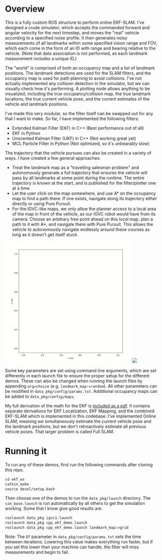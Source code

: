 # Overview

This is a fully custom ROS structure to perform online EKF-SLAM. I've designed a crude simulator, which accepts the commanded forward and angular velocity for the next timestep, and moves the "real" vehicle according to a specified noise profile. It then generates noisy measurements of all landmarks within some specified vision range and FOV, which each come in the form of an ID with range and bearing relative to the vehicle. (Note that data association is not performed, as each landmark measurement includes a unique ID.) 

The "world" is comprised of both an occupancy map and a list of landmark positions. The landmark detections are used for the SLAM filters, and the occupancy map is used for path planning to avoid collisions. I've not actually implemented any collision detection in the simulator, but we can visually check how it's performing. A plotting node allows anything to be visualized, including the true occupancy/collision map, the true landmark locations, the true current vehicle pose, and the current estimates of the vehicle and landmark positions.

I've made this very modular, so the filter itself can be swapped out for any that I want to make. So far, I have implemented the following filters:
 - Extended Kalman Filter (EKF) in C++ (Best performance out of all)
 - EKF in Python
 - Unscented Kalman Filter (UKF) in C++ (Not working great yet)
 - MCL Particle Filter in Python (Not optimized, so it's unbearably slow)

The trajectory that the vehicle pursues can also be created in a variety of ways. I have created a few general approaches:
 - Treat the landmark map as a "travelling salesman problem" and autonomously generate a full trajectory that ensures the vehicle will pass by all landmarks at some point during the runtime. The entire trajectory is known at the start, and is published for the filter/plotter one at a time.
 - Let the user click on the map somewhere, and use A* on the occupancy map to find a path there. If one exists, navigate along its trajectory either directly or using Pure Pursuit. 
 - For the IGVC-like maps, we only allow the planner access to a local area of the map in front of the vehicle, as our IGVC robot would have from its camera. Choose an arbitrary free point ahead on this local map, plan a path to it with A*, and navigate there with Pure Pursuit. This allows the vehicle to autonomously navigate endlessly around these courses as long as it doesn't get itself stuck.

<p>
  <img src=images/igvc1_demo.gif height="400" />
  <img src=images/ekf_grid_demo.gif height="400" />
</p>

Some key parameters are set using command line arguments, which are set differently in each launch file to ensure the proper setup for the different demos. These can also be changed when running the launch files by appending `arg=choice` (e.g. `landmark_map:=random`). All other parameters can be modified in `data_pkg/config/params.txt`. Additional occupancy maps can be added to `data_pkg/config/maps`. 

My full derivation of the math for the EKF is [included as a pdf](docs/EKF_SLAM_Derivation.pdf). It contains separate derivations for EKF Localization, EKF Mapping, and the combined EKF-SLAM which is implemented in this codebase. I've implemented Online SLAM, meaning we simultaneously estimate the current vehicle pose and the landmark positions, but we don't retroactively estimate all previous vehicle poses. That larger problem is called Full SLAM.

# Running it
To run any of these demos, first run the following commands after cloning this repo.

    cd ekf_ws
    catkin_make
    source devel/setup.bash

Then choose one of the demos to run the `data_pkg/launch` directory. The `sim_base.launch` is run automatically by all others to get the simulation working. Some that I know give good results are:

    roslaunch data_pkg igvc1.launch
    roslaunch data_pkg cpp_ekf_demo.launch
    roslaunch data_pkg cpp_ekf_demo.launch landmark_map:=grid


Note: The `DT` parameter in `data_pkg/config/params.txt` sets the time between iterations. Lowering this value makes everything run faster, but if you set this lower than your machine can handle, the filter will miss measurements and begin to fail.

